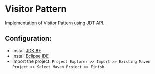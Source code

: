 #  Visitor Pattern

Implementation of Visitor Pattern using JDT API.

## Configuration:

* Install [JDK 8+](https://www.oracle.com/technetwork/pt/java/javase/downloads/jdk8-downloads-2133151.html)
* Install [Eclipse IDE](https://www.eclipse.org/downloads/packages/release/neon/3/eclipse-ide-java-ee-developers)
* Import the project: `Project Explorer >> Import >> Existing Maven Project >> Select Maven Project >> Finish`.
